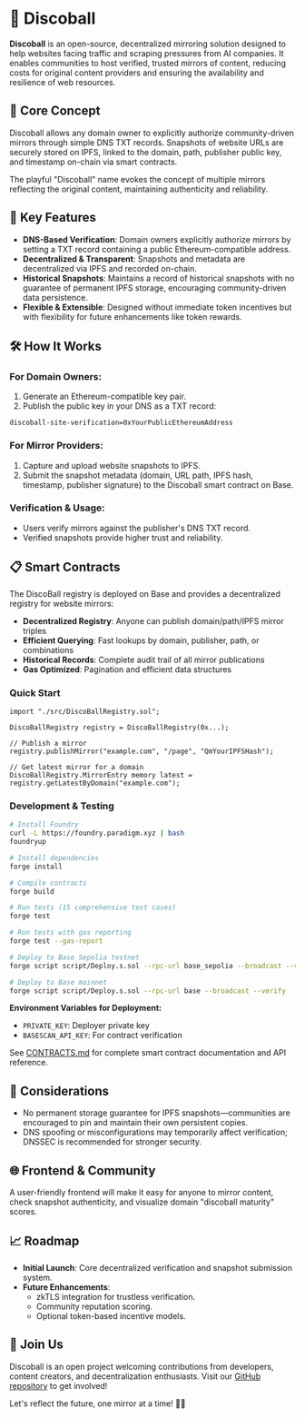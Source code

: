 # 🪩 Discoball

**Discoball** is an open-source, decentralized mirroring solution designed to help websites facing traffic and scraping pressures from AI companies. It enables communities to host verified, trusted mirrors of content, reducing costs for original content providers and ensuring the availability and resilience of web resources.

## 🌟 Core Concept

Discoball allows any domain owner to explicitly authorize community-driven mirrors through simple DNS TXT records. Snapshots of website URLs are securely stored on IPFS, linked to the domain, path, publisher public key, and timestamp on-chain via smart contracts.

The playful "Discoball" name evokes the concept of multiple mirrors reflecting the original content, maintaining authenticity and reliability.

## 🔑 Key Features

- **DNS-Based Verification**: Domain owners explicitly authorize mirrors by setting a TXT record containing a public Ethereum-compatible address.
- **Decentralized & Transparent**: Snapshots and metadata are decentralized via IPFS and recorded on-chain.
- **Historical Snapshots**: Maintains a record of historical snapshots with no guarantee of permanent IPFS storage, encouraging community-driven data persistence.
- **Flexible & Extensible**: Designed without immediate token incentives but with flexibility for future enhancements like token rewards.

## 🛠️ How It Works

### For Domain Owners:

1. Generate an Ethereum-compatible key pair.
2. Publish the public key in your DNS as a TXT record:

```
discoball-site-verification=0xYourPublicEthereumAddress
```

### For Mirror Providers:

1. Capture and upload website snapshots to IPFS.
2. Submit the snapshot metadata (domain, URL path, IPFS hash, timestamp, publisher signature) to the Discoball smart contract on Base.

### Verification & Usage:

- Users verify mirrors against the publisher's DNS TXT record.
- Verified snapshots provide higher trust and reliability.

## 📋 Smart Contracts

The DiscoBall registry is deployed on Base and provides a decentralized registry for website mirrors:

- **Decentralized Registry**: Anyone can publish domain/path/IPFS mirror triples
- **Efficient Querying**: Fast lookups by domain, publisher, path, or combinations
- **Historical Records**: Complete audit trail of all mirror publications
- **Gas Optimized**: Pagination and efficient data structures

### Quick Start

```solidity
import "./src/DiscoBallRegistry.sol";

DiscoBallRegistry registry = DiscoBallRegistry(0x...);

// Publish a mirror
registry.publishMirror("example.com", "/page", "QmYourIPFSHash");

// Get latest mirror for a domain
DiscoBallRegistry.MirrorEntry memory latest = registry.getLatestByDomain("example.com");
```

### Development & Testing

```bash
# Install Foundry
curl -L https://foundry.paradigm.xyz | bash
foundryup

# Install dependencies
forge install

# Compile contracts
forge build

# Run tests (15 comprehensive test cases)
forge test

# Run tests with gas reporting
forge test --gas-report

# Deploy to Base Sepolia testnet
forge script script/Deploy.s.sol --rpc-url base_sepolia --broadcast --verify

# Deploy to Base mainnet
forge script script/Deploy.s.sol --rpc-url base --broadcast --verify
```

**Environment Variables for Deployment:**
- `PRIVATE_KEY`: Deployer private key
- `BASESCAN_API_KEY`: For contract verification

See [CONTRACTS.md](./CONTRACTS.md) for complete smart contract documentation and API reference.

## 🚨 Considerations

- No permanent storage guarantee for IPFS snapshots—communities are encouraged to pin and maintain their own persistent copies.
- DNS spoofing or misconfigurations may temporarily affect verification; DNSSEC is recommended for stronger security.

## 🌐 Frontend & Community

A user-friendly frontend will make it easy for anyone to mirror content, check snapshot authenticity, and visualize domain "discoball maturity" scores.

## 📈 Roadmap

- **Initial Launch**: Core decentralized verification and snapshot submission system.
- **Future Enhancements**:
  - zkTLS integration for trustless verification.
  - Community reputation scoring.
  - Optional token-based incentive models.

## 🙌 Join Us

Discoball is an open project welcoming contributions from developers, content creators, and decentralization enthusiasts. Visit our [GitHub repository](https://github.com/pierce403/discoball) to get involved!

Let's reflect the future, one mirror at a time! 🪩✨
